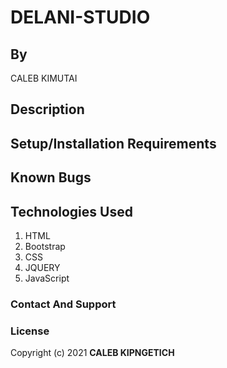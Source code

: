 
# DELANI-STUDIO
## By
CALEB KIMUTAI

## Description


## Setup/Installation Requirements


## Known Bugs

## Technologies Used
1. HTML
2. Bootstrap
3. CSS
4. JQUERY
5. JavaScript
### Contact And Support

### License
Copyright (c) 2021 **CALEB KIPNGETICH**